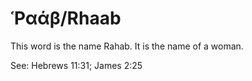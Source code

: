 # Ῥαάβ/Rhaab
This word is the name Rahab. It is the name of a woman.

See: Hebrews 11:31; James 2:25
